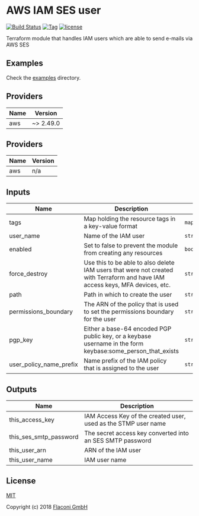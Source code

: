 # AWS IAM SES user

[![Build Status](https://travis-ci.com/Flaconi/terraform-aws-iam-ses-user.svg?branch=master)](https://travis-ci.com/Flaconi/terraform-aws-iam-ses-user)
[![Tag](https://img.shields.io/github/tag/Flaconi/terraform-aws-iam-ses-user.svg)](https://github.com/Flaconi/terraform-aws-iam-ses-user/releases)
[![license](http://img.shields.io/badge/license-MIT-brightgreen.svg)](http://opensource.org/licenses/MIT)

Terraform module that handles IAM users which are able to send e-mails via AWS SES

## Examples

Check the [examples](examples) directory.

<!-- BEGINNING OF PRE-COMMIT-TERRAFORM DOCS HOOK -->
## Providers

| Name | Version |
|------|---------|
| aws | ~> 2.49.0 |

<!-- BEGINNING OF PRE-COMMIT-TERRAFORM DOCS HOOK -->
## Providers

| Name | Version |
|------|---------|
| aws | n/a |

## Inputs

| Name | Description | Type | Default | Required |
|------|-------------|------|---------|:-----:|
| tags | Map holding the resource tags in a key-value format | `map(string)` | n/a | yes |
| user\_name | Name of the IAM user | `string` | n/a | yes |
| enabled | Set to false to prevent the module from creating any resources | `bool` | `true` | no |
| force\_destroy | Use this to be able to also delete IAM users that were not created with Terraform and have IAM access keys, MFA devices, etc. | `string` | `"false"` | no |
| path | Path in which to create the user | `string` | `"/"` | no |
| permissions\_boundary | The ARN of the policy that is used to set the permissions boundary for the user | `string` | `""` | no |
| pgp\_key | Either a base-64 encoded PGP public key, or a keybase username in the form keybase:some\_person\_that\_exists | `string` | `""` | no |
| user\_policy\_name\_prefix | Name prefix of the IAM policy that is assigned to the user | `string` | `"SESSendOnlyAccess"` | no |

## Outputs

| Name | Description |
|------|-------------|
| this\_access\_key | IAM Access Key of the created user, used as the STMP user name |
| this\_ses\_smtp\_password | The secret access key converted into an SES SMTP password |
| this\_user\_arn | ARN of the IAM user |
| this\_user\_name | IAM user name |

<!-- END OF PRE-COMMIT-TERRAFORM DOCS HOOK -->

## License

[MIT](LICENSE)

Copyright (c) 2018 [Flaconi GmbH](https://github.com/Flaconi)
